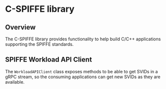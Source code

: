 # C-SPIFFE library

## Overview

The C-SPIFFE library provides functionality to help build C/C++ applications supporting the SPIFFE standards.

## SPIFFE Workload API Client

The `WorkloadAPIClient` class exposes methods to be able to get SVIDs in a gRPC stream, so the consuming applications can get new SVIDs as they are available.
